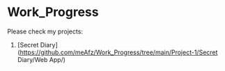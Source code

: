 # Work_Progress

Please check my projects:

1. [Secret Diary](https://github.com/meAfz/Work_Progress/tree/main/Project-1/Secret Diary/Web App/)
